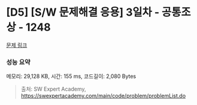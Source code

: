 # [D5] [S/W 문제해결 응용] 3일차 - 공통조상 - 1248 

[문제 링크](https://swexpertacademy.com/main/code/problem/problemDetail.do?contestProbId=AV15PTkqAPYCFAYD) 

### 성능 요약

메모리: 29,128 KB, 시간: 155 ms, 코드길이: 2,080 Bytes



> 출처: SW Expert Academy, https://swexpertacademy.com/main/code/problem/problemList.do